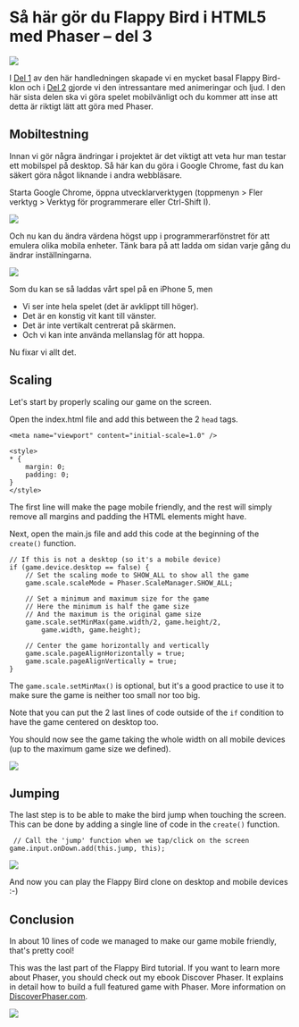 # Så här gör du Flappy Bird i HTML5 med Phaser &ndash; del 3

![](http://lessmilk.com/imgtut/FB3/1.png)

I [Del 1](http://lessmilk.com/tutorial/flappy-bird-phaser-1) av den här handledningen skapade vi en mycket basal Flappy Bird-klon och i  [Del 2](http://lessmilk.com/tutorial/flappy-bird-phaser-2) gjorde vi den intressantare med animeringar och ljud. I den här sista delen ska vi göra spelet mobilvänligt och du kommer att inse att detta är riktigt lätt att göra med Phaser.

## Mobiltestning

Innan vi gör några ändringar i projektet är det viktigt att veta hur man testar ett mobilspel på desktop. Så här kan du göra i Google Chrome, fast du kan säkert göra något liknande i andra webbläsare.

Starta Google Chrome, öppna utvecklarverktygen (toppmenyn > Fler verktyg > Verktyg för programmerare eller Ctrl-Shift I).

![](http://lessmilk.com/imgtut/FB3/2.png)

Och nu kan du ändra värdena högst upp i programmerarfönstret för att emulera olika mobila enheter. Tänk bara på att ladda om sidan varje gång du ändrar inställningarna. 

![](http://lessmilk.com/imgtut/FB3/3.png)

Som du kan se så laddas vårt spel på en iPhone 5, men
* Vi ser inte hela spelet (det är avklippt till höger).
* Det är en konstig vit kant till vänster.
* Det är inte vertikalt centrerat på skärmen.
* Och vi kan inte använda mellanslag för att hoppa.

Nu fixar vi allt det.

## Scaling

Let's start by properly scaling our game on the screen.

Open the index.html file and add this between the 2 `head` tags.

    <meta name="viewport" content="initial-scale=1.0" />

    <style> 
    * {
        margin: 0;
        padding: 0;
    }
    </style> 

The first line will make the page mobile friendly, and the rest will simply remove all margins and padding the HTML elements might have.

Next, open the main.js file and add this code at the beginning of the `create()` function.

    // If this is not a desktop (so it's a mobile device) 
    if (game.device.desktop == false) {
        // Set the scaling mode to SHOW_ALL to show all the game
        game.scale.scaleMode = Phaser.ScaleManager.SHOW_ALL;

        // Set a minimum and maximum size for the game
        // Here the minimum is half the game size
        // And the maximum is the original game size
        game.scale.setMinMax(game.width/2, game.height/2, 
            game.width, game.height);

        // Center the game horizontally and vertically
        game.scale.pageAlignHorizontally = true;
        game.scale.pageAlignVertically = true;
    }

The `game.scale.setMinMax()` is optional, but it's a good practice to use it to make sure the game is neither too small nor too big.

Note that you can put the 2 last lines of code outside of the `if` condition to have the game centered on desktop too.

You should now see the game taking the whole width on all mobile devices (up to the maximum game size we defined).

![](http://lessmilk.com/imgtut/FB3/4.png)

## Jumping

The last step is to be able to make the bird jump when touching the screen. This can be done by adding a single line of code in the `create()` function.

     // Call the 'jump' function when we tap/click on the screen
    game.input.onDown.add(this.jump, this);

![](http://lessmilk.com/imgtut/FB3/5.gif)

And now you can play the Flappy Bird clone on desktop and mobile devices :-)

## Conclusion

In about 10 lines of code we managed to make our game mobile friendly, that's pretty cool!

This was the last part of the Flappy Bird tutorial. If you want to learn more about Phaser, you should check out my ebook Discover Phaser. It explains in detail how to build a full featured game with Phaser. More information on [DiscoverPhaser.com](http://www.discoverphaser.com).

[![](http://lessmilk.com/img/phaserbook.jpg)](http://www.discoverphaser.com)
